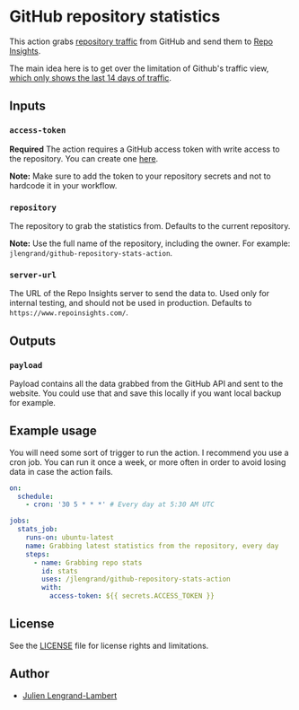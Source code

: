 # GitHub repository statistics

This action grabs [repository traffic](https://docs.github.com/en/rest/metrics/traffic?apiVersion=2022-11-28) from GitHub and send them to [Repo Insights](https://www.repoinsights.com/).

The main idea here is to get over the limitation of Github's traffic view, [which only shows the last 14 days of traffic](https://docs.github.com/en/repositories/viewing-activity-and-data-for-your-repository/viewing-traffic-to-a-repository).

## Inputs

### `access-token`

**Required** The action requires a GitHub access token with write access to the repository. You can create one [here](https://docs.github.com/en/authentication/keeping-your-account-and-data-secure/managing-your-personal-access-tokens).

**Note:** Make sure to add the token to your repository secrets and not to hardcode it in your workflow.

### `repository`

The repository to grab the statistics from. Defaults to the current repository.

**Note:**  Use the full name of the repository, including the owner. For example: `jlengrand/github-repository-stats-action`.

### `server-url`

The URL of the Repo Insights server to send the data to. Used only for internal testing, and should not be used in production.
Defaults to `https://www.repoinsights.com/`.


## Outputs

### `payload`

Payload contains all the data grabbed from the GitHub API and sent to the website. You could use that and save this locally if you want local backup for example.

## Example usage

You will need some sort of trigger to run the action. I recommend you use a cron job. You can run it once a week, or more often in order to avoid losing data in case the action fails.

```yaml
on:
  schedule:
    - cron: '30 5 * * *' # Every day at 5:30 AM UTC

jobs:
  stats_job:
    runs-on: ubuntu-latest
    name: Grabbing latest statistics from the repository, every day
    steps:
      - name: Grabbing repo stats
        id: stats
        uses: /jlengrand/github-repository-stats-action
        with:
          access-token: ${{ secrets.ACCESS_TOKEN }}
```

## License

See the [LICENSE](LICENSE) file for license rights and limitations.

## Author

* [Julien Lengrand-Lambert](https://lengrand.fr/)
